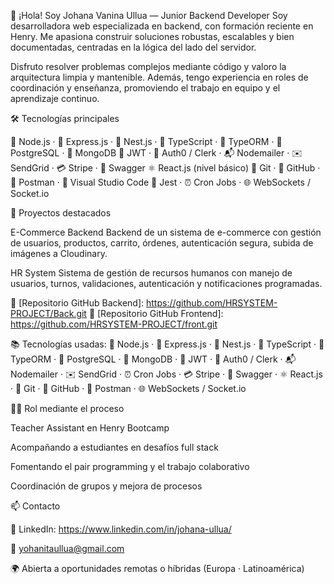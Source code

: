 👋 ¡Hola! Soy Johana Vanina Ullua — Junior Backend Developer
Soy desarrolladora web especializada en backend, con formación reciente en Henry. Me apasiona construir soluciones robustas, escalables y bien documentadas, centradas en la lógica del lado del servidor.

Disfruto resolver problemas complejos mediante código y valoro la arquitectura limpia y mantenible. Además, tengo experiencia en roles de coordinación y enseñanza, promoviendo el trabajo en equipo y el aprendizaje continuo.

🛠️ Tecnologías principales

🌿 Node.js · 🚏 Express.js · 🐚 Nest.js · 🧃 TypeScript · 🧩 TypeORM · 🐘 PostgreSQL · 🍃 MongoDB
🔐 JWT · 🔐 Auth0 / Clerk · 📬 Nodemailer · ✉️ SendGrid · 💳 Stripe · 📖 Swagger
⚛️ React.js (nivel básico)
🧬 Git · 🐙 GitHub · 📮 Postman · 🧠 Visual Studio Code
🧪 Jest · ⏰ Cron Jobs · 🌐 WebSockets / Socket.io

🚀 Proyectos destacados

E-Commerce Backend
Backend de un sistema de e-commerce con gestión de usuarios, productos, carrito, órdenes, autenticación segura, subida de imágenes a Cloudinary.

HR System
Sistema de gestión de recursos humanos con manejo de usuarios, turnos, validaciones, autenticación y notificaciones programadas.

🔗 [Repositorio GitHub Backend]: https://github.com/HRSYSTEM-PROJECT/Back.git 
🔗 [Repositorio GitHub Frontend]: https://github.com/HRSYSTEM-PROJECT/front.git

📚 Tecnologías usadas: 🌿 Node.js · 🚏 Express.js · 🐚 Nest.js · 🧃 TypeScript · 🧩 TypeORM · 🐘 PostgreSQL · 🍃 MongoDB · 
🔐 JWT · 🔐 Auth0 / Clerk · 📬 Nodemailer · ✉️ SendGrid · ⏰ Cron Jobs · 💳 Stripe · 📖 Swagger · ⚛️ React.js · 🧬 Git · 
🐙 GitHub · 📮 Postman · 🌐 WebSockets / Socket.io

👩‍🏫 Rol mediante el proceso

Teacher Assistant en Henry Bootcamp

Acompañando a estudiantes en desafíos full stack

Fomentando el pair programming y el trabajo colaborativo

Coordinación de grupos y mejora de procesos

📫 Contacto

🔗 LinkedIn: https://www.linkedin.com/in/johana-ullua/

📧 yohanitaullua@gmail.com

🌍 Abierta a oportunidades remotas o híbridas (Europa · Latinoamérica)

